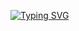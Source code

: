 [![Typing SVG](https://readme-typing-svg.herokuapp.com?color=%2336BCF7&lines=Большой+привет+для+backend+разработчика)](https://git.io/typing-svg)
